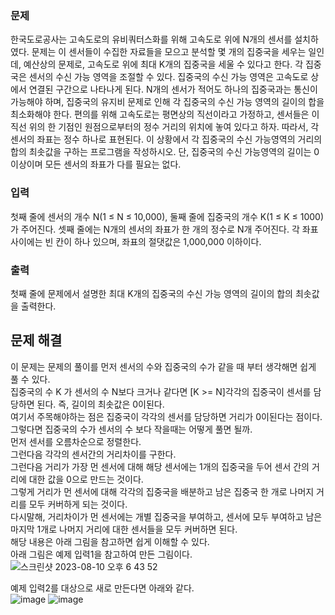 ### 문제
한국도로공사는 고속도로의 유비쿼터스화를 위해 고속도로 위에 N개의 센서를 설치하였다. 문제는 이 센서들이 수집한 자료들을 모으고 분석할 몇 개의 집중국을 세우는 일인데, 예산상의 문제로, 고속도로 위에 최대 K개의 집중국을 세울 수 있다고 한다.
각 집중국은 센서의 수신 가능 영역을 조절할 수 있다. 집중국의 수신 가능 영역은 고속도로 상에서 연결된 구간으로 나타나게 된다. N개의 센서가 적어도 하나의 집중국과는 통신이 가능해야 하며, 집중국의 유지비 문제로 인해 각 집중국의 수신 가능 영역의 길이의 합을 최소화해야 한다.
편의를 위해 고속도로는 평면상의 직선이라고 가정하고, 센서들은 이 직선 위의 한 기점인 원점으로부터의 정수 거리의 위치에 놓여 있다고 하자. 따라서, 각 센서의 좌표는 정수 하나로 표현된다. 이 상황에서 각 집중국의 수신 가능영역의 거리의 합의 최솟값을 구하는 프로그램을 작성하시오. 단, 집중국의 수신 가능영역의 길이는 0 이상이며 모든 센서의 좌표가 다를 필요는 없다.   

### 입력
첫째 줄에 센서의 개수 N(1 ≤ N ≤ 10,000), 둘째 줄에 집중국의 개수 K(1 ≤ K ≤ 1000)가 주어진다. 셋째 줄에는 N개의 센서의 좌표가 한 개의 정수로 N개 주어진다. 각 좌표 사이에는 빈 칸이 하나 있으며, 좌표의 절댓값은 1,000,000 이하이다.  

### 출력
첫째 줄에 문제에서 설명한 최대 K개의 집중국의 수신 가능 영역의 길이의 합의 최솟값을 출력한다.  

## 문제 해결
이 문제는 문제의 풀이를 먼저 센서의 수와 집중국의 수가 같을 때 부터 생각해면 쉽게 풀 수 있다.    
집중국의 수 K 가 센서의 수 N보다 크거나 같다면 [K >= N]각각의 집중국이 센서를 담당하면 된다. 즉, 길이의  최솟값은 0이된다.   
여기서 주목해야하는 점은 집중국이 각각의 센서를 담당하면 거리가 0이된다는 점이다.  
그렇다면 집중국의 수가 센서의 수 보다 작을때는 어떻게 풀면 될까.   
먼저 센서를 오름차순으로 정렬한다.    
그런다음 각각의 센서간의 거리차이를 구한다.  
그런다음 거리가 가장 먼 센서에 대해 해당 센서에는 1개의 집중국을 두어 센서 간의 거리에 대한 값을 0으로 만드는 것이다.     
그렇게 거리가 먼 센서에 대해 각각의 집중국을 배분하고 남은 집중국 한 개로 나머지 거리를 모두 커버하게 되는 것이다.   
다시말해, 거리차이가 먼 센서에는 개별 집중국을 부여하고, 센서에 모두 부여하고 남은 마지막 1개로 나머지 거리에 대한 센서들을 모두 커버하면 된다.   
해당 내용은 아래 그림을 참고하면 쉽게 이해할 수 있다.  
아래 그림은 예제 입력1을 참고하여 만든 그림이다.
![스크린샷 2023-08-10 오후 6 43 52](https://github.com/xxx-sj/algorithm/assets/62305110/ecd41d9c-e54a-41bc-bf43-f2271b35b1a5)

예제 입력2를 대상으로 새로 만든다면 아래와 같다.   
![image](https://github.com/xxx-sj/algorithm/assets/62305110/3b7bd870-6f50-4ebd-95eb-db28e85b4d4d)
![image](https://github.com/xxx-sj/algorithm/assets/62305110/35cdbce3-db95-41a0-921e-58196537a8e0)
